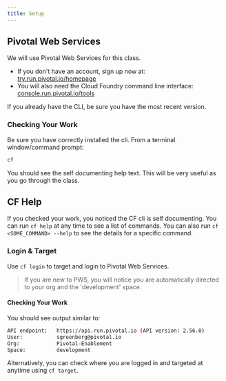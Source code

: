 ```yaml
---
title: Setup
---
```


## Pivotal Web Services

We will use Pivotal Web Services for this class.

* If you don't have an account, sign up now at: <a href="https://try.run.pivotal.io/homepage" target="_blank">try.run.pivotal.io/homepage</a>
* You will also need the Cloud Foundry command line interface: <a href="https://console.run.pivotal.io/tools" target="_blank">console.run.pivotal.io/tools</a>

If you already have the CLI, be sure you have the most recent version.

### Checking Your Work

Be sure you have correctly installed the cli.  From a terminal window/command prompt:

  ```sh
  cf
  ```

You should see the self documenting help text.  This will be very useful as you go through the class.


## CF Help

If you checked your work, you noticed the CF cli is self documenting.  You can run `cf help` at any time to see a list of commands.  You can also run `cf <SOME_COMMAND> --help` to see the details for a specific command.

### Login & Target

Use `cf login` to target and login to Pivotal Web Services.

> If you are new to PWS, you will notice you are automatically directed to your org and the 'development' space.

#### Checking Your Work

You should see output similar to:

```sh
API endpoint:   https://api.run.pivotal.io (API version: 2.56.0)
User:           sgreenberg@pivotal.io
Org:            Pivotal-Enablement
Space:          development
```

Alternatively, you can check where you are logged in and targeted at anytime using `cf target`.
